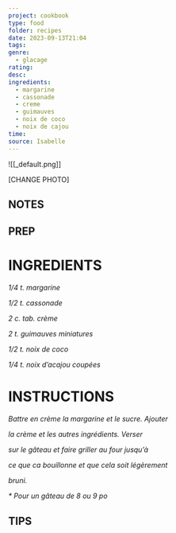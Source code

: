 ```yaml
---
project: cookbook
type: food
folder: recipes
date: 2023-09-13T21:04
tags: 
genre:
  - glacage
rating: 
desc: 
ingredients:
  - margarine
  - cassonade
  - creme
  - guimauves
  - noix de coco
  - noix de cajou
time: 
source: Isabelle
---
```


![[_default.png]]

[CHANGE PHOTO]


## NOTES




## PREP


# INGREDIENTS

_1/4 t. margarine_

_1/2 t. cassonade_

_2 c. tab. crème_

_2 t. guimauves miniatures_

_1/2 t. noix de coco_

_1/4 t. noix d’acajou coupées_



# INSTRUCTIONS

_Battre en crème la margarine et le sucre. Ajouter_

_la crème et les autres ingrédients. Verser_

_sur le gâteau et faire griller au four jusqu’à_

_ce que ca bouillonne et que cela soit légèrement_

_bruni._

_* Pour un gâteau de 8 ou 9 po_



## TIPS



